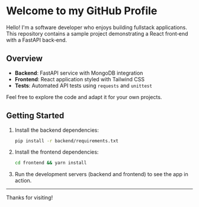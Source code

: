 # Welcome to my GitHub Profile

Hello! I'm a software developer who enjoys building fullstack applications. This repository contains a sample project demonstrating a React front‑end with a FastAPI back‑end.

## Overview
- **Backend**: FastAPI service with MongoDB integration
- **Frontend**: React application styled with Tailwind CSS
- **Tests**: Automated API tests using `requests` and `unittest`

Feel free to explore the code and adapt it for your own projects.

## Getting Started
1. Install the backend dependencies:
   ```bash
   pip install -r backend/requirements.txt
   ```
2. Install the frontend dependencies:
   ```bash
   cd frontend && yarn install
   ```
3. Run the development servers (backend and frontend) to see the app in action.

---
Thanks for visiting!
